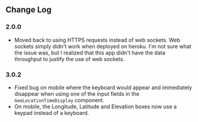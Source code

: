 ## Change Log

### 2.0.0

- Moved back to using HTTPS requests instead of web sockets. Web sockets
simply didn't work when deployed on heroku. I'm not sure what the issue was,
but I realized that this app didn't have the data throughput to justify the
use of web sockets.

### 3.0.2

- Fixed bug on mobile where the keyboard would appear and immediately disappear when using one of the input fields in the `GeoLocationTimeDisplay` component.
- On mobile, the Longitude, Latitude and Elevation boxes now use a keypad instead of a keyboard.
